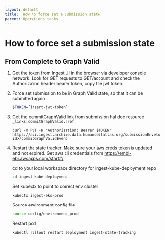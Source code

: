 ```yaml
---
layout: default
title:  How to force set a submission state
parent: Operations tasks
---
```


# How to force set a submission state 

## From Complete to Graph Valid

1. Get the token from Ingest UI in the browser via developer console network. Look for GET requests to GET/account and check the Authorization header bearer token, copy the jwt token.

1. Force set submission to be in Graph Valid state, so that it can be submitted again
    ``` bash
    $TOKEN=’insert-jwt-token’
    ```
1. Get the commitGraphValid link from submission hal doc resource `_links.commitGraphValid.href`
    ```
    curl -X PUT -H "Authorization: Bearer $TOKEN" https://api.ingest.archive.data.humancellatlas.org/submissionEnvelopes/<submission-id>/commitGraphValidEvent
    ```
1. Restart the state tracker.
    Make sure your aws creds token is updated and not expired. Get aws cli credentials from https://embl-ebi.awsapps.com/start#/

    cd to your local workspace directory for ingest-kube-deployment repo
    ```bash
    cd ingest-kube-deployment
    ```
    
    Set kubectx to point to correct env cluster
    ```bash
    kubectx ingest-eks-prod
    ```
    
    Source environment config file
    ```bash
    source config/environment_prod
    ```
    
    Restart pod
    
    ```bash
    kubectl rollout restart deployment ingest-state-tracking
    ```
    


